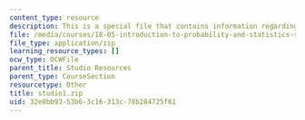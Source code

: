 ```yaml
---
content_type: resource
description: This is a special file that contains information regarding studio 1.
file: /media/courses/18-05-introduction-to-probability-and-statistics-spring-2014/32e0bb9353b63c16313c78b284725f61_studio1.zip
file_type: application/zip
learning_resource_types: []
ocw_type: OCWFile
parent_title: Studio Resources
parent_type: CourseSection
resourcetype: Other
title: studio1.zip
uid: 32e0bb93-53b6-3c16-313c-78b284725f61
---
```

